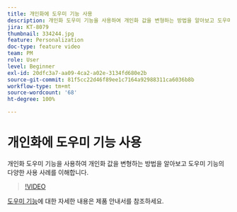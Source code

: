 ```yaml
---
title: 개인화에 도우미 기능 사용
description: 개인화 도우미 기능을 사용하여 개인화 값을 변형하는 방법을 알아보고 도우미 기능의 다양한 사용 사례를 이해합니다.
jira: KT-8079
thumbnail: 334244.jpg
feature: Personalization
doc-type: feature video
team: PM
role: User
level: Beginner
exl-id: 20dfc3a7-aa09-4ca2-a02e-3134fd680e2b
source-git-commit: 81f5cc22d46f89ee1c7164a92988311ca6036b8b
workflow-type: tm+mt
source-wordcount: '68'
ht-degree: 100%

---
```


# 개인화에 도우미 기능 사용

개인화 도우미 기능을 사용하여 개인화 값을 변형하는 방법을 알아보고 도우미 기능의 다양한 사용 사례를 이해합니다.

>[!VIDEO](https://video.tv.adobe.com/v/334244?quality=12&learn=on)

[도우미 기능](https://experienceleague.adobe.com/docs/journey-optimizer/using/personalized-dynamic-content/personalization/build-expressions/functions/functions.html?lang=ko)에 대한 자세한 내용은 제품 안내서를 참조하세요.
